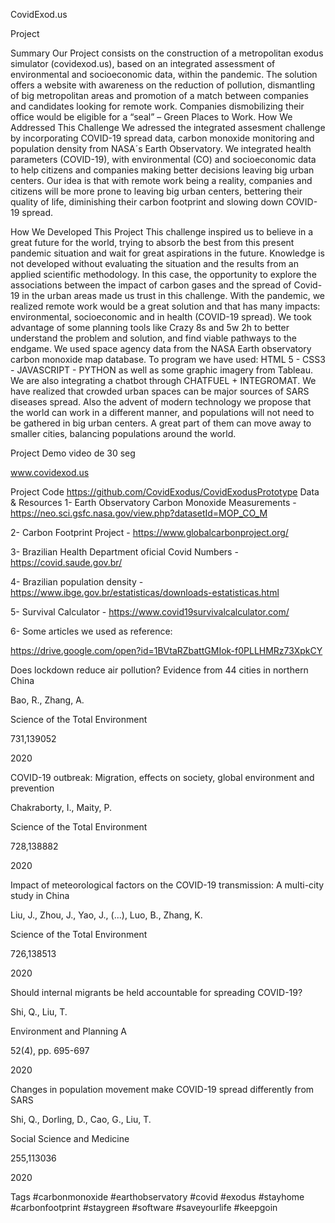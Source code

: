 CovidExod.us

Project

Summary
Our Project consists on the construction of a metropolitan exodus simulator (covidexod.us), based on an integrated assessment of environmental and socioeconomic data, within the pandemic. The solution offers a website with awareness on the reduction of pollution, dismantling of big metropolitan areas and promotion of a match between companies and candidates looking for remote work. Companies dismobilizing their office would be eligible for a “seal” – Green Places to Work.
How We Addressed This Challenge
We adressed the integrated assesment challenge by incorporating COVID-19 spread data, carbon monoxide monitoring and population density from NASA´s Earth Observatory. We integrated health parameters (COVID-19), with environmental (CO) and socioeconomic data to help citizens and companies making better decisions leaving big urban centers. Our idea is that with remote work being a reality, companies and citizens will be more prone to leaving big urban centers, bettering their quality of life, diminishing their carbon footprint and slowing down COVID-19 spread. 

How We Developed This Project
This challenge inspired us to believe in a great future for the world, trying to absorb the best from this present pandemic situation and wait for great aspirations in the future. Knowledge is not developed without evaluating the situation and the results from an applied scientific methodology. In this case, the opportunity to explore the associations between the  impact of carbon gases and the spread of Covid-19 in the urban areas made us trust in this challenge. With the pandemic, we realized remote work would be a great solution and that has many impacts: environmental, socioeconomic and in health (COVID-19 spread). We took advantage of some planning tools like Crazy 8s and 5w 2h to better understand the problem and solution, and find viable pathways to the endgame. We used space agency data from the NASA Earth observatory carbon monoxide map database. To program we have used: HTML 5 - CSS3 - JAVASCRIPT  - PYTHON as well as some graphic imagery from Tableau. We are also integrating a chatbot through CHATFUEL + INTEGROMAT. We have realized that crowded urban spaces can be major sources of SARS diseases spread. Also the advent of modern technology we propose that the world can work in a different manner, and populations will not need to be gathered in big urban centers. A great part of them can move away to smaller cities, balancing populations around the world. 

Project Demo
video de 30 seg

www.covidexod.us

Project Code
https://github.com/CovidExodus/CovidExodusPrototype
Data & Resources
1- Earth Observatory Carbon Monoxide Measurements - https://neo.sci.gsfc.nasa.gov/view.php?datasetId=MOP_CO_M

2- Carbon Footprint Project -  https://www.globalcarbonproject.org/

3- Brazilian Health Department oficial Covid Numbers -  https://covid.saude.gov.br/

4- Brazilian population density -  https://www.ibge.gov.br/estatisticas/downloads-estatisticas.html

5- Survival Calculator -  https://www.covid19survivalcalculator.com/

6- Some articles we used as reference:

https://drive.google.com/open?id=1BVtaRZbattGMIok-f0PLLHMRz73XpkCY

Does lockdown reduce air pollution? Evidence from 44 cities in northern China

Bao, R., Zhang, A.

Science of the Total Environment

731,139052

2020



COVID-19 outbreak: Migration, effects on society, global environment and prevention

Chakraborty, I., Maity, P.

Science of the Total Environment

728,138882

2020

Impact of meteorological factors on the COVID-19 transmission: A multi-city study in China

Liu, J., Zhou, J., Yao, J., (...), Luo, B., Zhang, K.

Science of the Total Environment

726,138513

2020



Should internal migrants be held accountable for spreading COVID-19?

Shi, Q., Liu, T.

Environment and Planning A

52(4), pp. 695-697

2020



Changes in population movement make COVID-19 spread differently from SARS

Shi, Q., Dorling, D., Cao, G., Liu, T.

Social Science and Medicine

255,113036

2020

Tags
#carbonmonoxide #earthobservatory #covid #exodus #stayhome #carbonfootprint #staygreen #software #saveyourlife #keepgoin